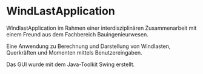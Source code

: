 # WindLastApplication
 WindlastApplication im Rahmen einer interdisziplinären Zusammenarbeit mit einem Freund aus dem Fachbereich Bauingenieurwesen.

Eine Anwendung zu Berechnung und Darstellung von Windlasten, Querkräften und Momenten mittels Benutzereingaben.

Das GUI wurde mit dem Java-Toolkit Swing erstellt.